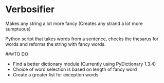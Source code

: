 # Verbosifier
Makes any string a lot more fancy (Creates any strand a lot more sumptuous)

Python script that takes words from a sentence, checks the thesarus for words and reforms the string with fancy words. 

###TO DO
* Find a better dictionary module (Currently using PyDictionary 1.3.4)
* Choice of word selection is based on length of fancy word
* Create a greater list for exception words
